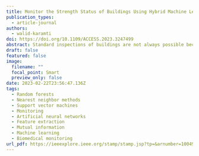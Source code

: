 ```yaml
---
title: Monitor the Strength Status of Buildings Using Hybrid Machine Learning Technique
publication_types:
  - article-journal
authors:
  - walid-karamti
doi: https://doi.org/10.1109/ACCESS.2023.3247499
abstract: Standard inspections of buildings are not always possible because of human flaws in prediction. Hence, we need more stable, scalable, and efficient automated processes. Structure Health Monitoring (SHM) is one of the automation systems for forecasting potential losses in building structures. This article suggested how to monitor the strength status of buildings by using Hybrid Machine Learning Technique (HMLT). HMLT contains two-hybrid procedures. One for identifying the most significant features in Dataset using Hybrid Feature Selection Method (HFSM). HFSM uses the combined features of Mutual information (MI) and Rough Set Theory (RST) for feature selection. Another method is optimized classifiers such as Support Vector Machine (SVM) and Artificial Neural Networks (ANN) are used for the classification and predicting the accuracy i.e. predicting the strength status of buildings. Now the proposed method is applied on Earthquake Damage Dataset (Gorkha Earthquake in April 2015). Training and 10- fold cross-validation procedure pragmatic to features. Then the performance of proposed method has been evaluated using the F1-score and accuracy metrics and get 91% and 92% respectively. Finally, the result analysis demonstrates the importance of the proposed approach in predicting the status of the building strength.
draft: false
featured: false
image:
  filename: ""
  focal_point: Smart
  preview_only: false
date: 2023-02-22T23:56:47.136Z
tags:
  - Random forests
  - Nearest neighbor methods
  - Support vector machines
  - Monitoring
  - Artificial neural networks
  - Feature extraction
  - Mutual information
  - Machine learning
  - Biomedical monitoring
url_pdf: https://ieeexplore.ieee.org/stamp/stamp.jsp?tp=&arnumber=10049614
---
```

